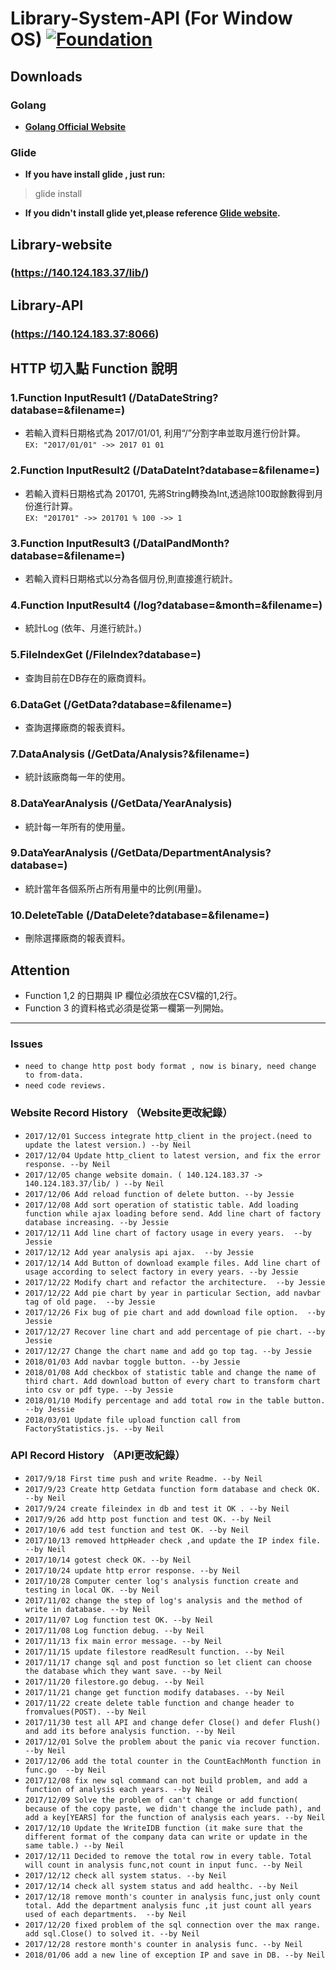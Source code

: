 # Library-System-API (For Window OS)    [![Foundation](https://img.shields.io/badge/Golang-Foundation-green.svg)](http://golangfoundation.org)


## Downloads
### Golang
* **[Golang Official Website](https://golang.org/dl/)**

### Glide
* **If you have install glide , just run:**

> glide install

* **If you didn't install glide yet,please reference
[Glide website](https://github.com/Masterminds/glide).**

## Library-website
### (https://140.124.183.37/lib/)
## Library-API
### (https://140.124.183.37:8066)
## HTTP 切入點 Function 說明 

### 1.Function InputResult1  **(/DataDateString?database=&filename=)**
* 若輸入資料日期格式為 2017/01/01,  利用“/”分割字串並取月進行份計算。   
`EX: "2017/01/01" ->> 2017 01 01`

### 2.Function InputResult2 **(/DataDateInt?database=&filename=)** 
* 若輸入資料日期格式為 201701, 先將String轉換為Int,透過除100取餘數得到月份進行計算。  
`EX: "201701" ->> 201701 % 100 ->> 1`

### 3.Function InputResult3 **(/DataIPandMonth?database=&filename=)** 
* 若輸入資料日期格式以分為各個月份,則直接進行統計。

### 4.Function InputResult4 **(/log?database=&month=&filename=)** 
* 統計Log (依年、月進行統計。)   

### 5.FileIndexGet **(/FileIndex?database=)** 
* 查詢目前在DB存在的廠商資料。

### 6.DataGet **(/GetData?database=&filename=)** 
* 查詢選擇廠商的報表資料。


### 7.DataAnalysis **(/GetData/Analysis?&filename=)** 
* 統計該廠商每一年的使用。

### 8.DataYearAnalysis **(/GetData/YearAnalysis)** 
* 統計每一年所有的使用量。

### 9.DataYearAnalysis **(/GetData/DepartmentAnalysis?database=)** 
* 統計當年各個系所占所有用量中的比例(用量)。

### 10.DeleteTable **(/DataDelete?database=&filename=)** 
* 刪除選擇廠商的報表資料。


## Attention
* Function 1,2 的日期與 IP 欄位必須放在CSV檔的1,2行。
* Function 3 的資料格式必須是從第一欄第一列開始。


-----
### Issues
* `need to change http post body format , now is binary, need change to from-data.`
* `need code reviews.`

### Website Record History （Website更改紀錄）
* `2017/12/01 Success integrate http_client in the project.(need to update the latest version.) --by Neil`
* `2017/12/04 Update http_client to latest version, and fix the error response. --by Neil`
* `2017/12/05 change website domain. ( 140.124.183.37 -> 140.124.183.37/lib/ ) --by Neil`
* `2017/12/06 Add reload function of delete button. --by Jessie`
* `2017/12/08 Add sort operation of statistic table. Add loading function while ajax loading before send. Add line chart of factory database increasing. --by Jessie`
* `2017/12/11 Add line chart of factory usage in every years.  --by Jessie`
* `2017/12/12 Add year analysis api ajax.  --by Jessie`
* `2017/12/14 Add Button of download example files. Add line chart of usage according to select factory in every years. --by Jessie`
* `2017/12/22 Modify chart and refactor the architecture.  --by Jessie`
* `2017/12/22 Add pie chart by year in particular Section, add navbar tag of old page.  --by Jessie`
* `2017/12/26 Fix bug of pie chart and add download file option.  --by Jessie`
* `2017/12/27 Recover line chart and add percentage of pie chart. --by Jessie`
* `2017/12/27 Change the chart name and add go top tag. --by Jessie`
* `2018/01/03 Add navbar toggle button. --by Jessie`
* `2018/01/08 Add checkbox of statistic table and change the name of third chart. Add download button of every chart to transform chart into csv or pdf type. --by Jessie`
* `2018/01/10 Modify percentage and add total row in the table button. --by Jessie`
* `2018/03/01 Update file upload function call from FactoryStatistics.js. --by Neil`

### API Record History （API更改紀錄）
* `2017/9/18 First time push and write Readme. --by Neil`
* `2017/9/23 Create http Getdata function form database and check OK. --by Neil`
* `2017/9/24 create fileindex in db and test it OK . --by Neil `
* `2017/9/26 add http post function and test OK. --by Neil`
* `2017/10/6 add test function and test OK. --by Neil`
* `2017/10/13 removed httpHeader check ,and update the IP index file. --by Neil`
* `2017/10/14 gotest check OK. --by Neil`
* `2017/10/24 update http error response. --by Neil`
* `2017/10/28 Computer center log's analysis function create and testing in local OK. --by Neil`
* `2017/11/02 change the step of log's analysis and the method of write in database. --by Neil` 
* `2017/11/07 Log function test OK. --by Neil`
* `2017/11/08 Log function debug. --by Neil`
* `2017/11/13 fix main error message. --by Neil`
* `2017/11/15 update filestore readResult function. --by Neil`
* `2017/11/17 change sql and post function so let client can choose the database which they want save. --by Neil`
* `2017/11/20 filestore.go debug. --by Neil`
* `2017/11/21 change get function modify databases. --by Neil`
* `2017/11/22 create delete table function and change header to fromvalues(POST). --by Neil`
* `2017/11/30 test all API and change defer Close() and defer Flush() and add its before analysis function. --by Neil`
* `2017/12/01 Solve the problem about the panic via recover function. --by Neil`
* `2017/12/06 add the total counter in the CountEachMonth function in func.go  --by Neil`
* `2017/12/08 fix new sql command can not build problem, and add a function of analysis each years. --by Neil`
* `2017/12/09 Solve the problem of can't change or add function( because of the copy paste, we didn't change the include path), and add a key[YEARS] for the function of analysis each years. --by Neil`
* `2017/12/10 Update the WriteIDB function (it make sure that the different format of the company data can write or update in the same table.) --by Neil`
* `2017/12/11 Decided to remove the total row in every table. Total will count in analysis func,not count in input func. --by Neil`
* `2017/12/12 check all system status. --by Neil`
* `2017/12/14 check all system status and add healthc. --by Neil`
* `2017/12/18 remove month's counter in analysis func,just only count total. Add the department analysis func ,it just count all years used of each departments.  --by Neil`
* `2017/12/20 fixed problem of the sql connection over the max range. add sql.Close() to solved it. --by Neil`
* `2017/12/28 restore month's counter in analysis func. --by Neil`
* `2018/01/06 add a new line of exception IP and save in DB. --by Neil`